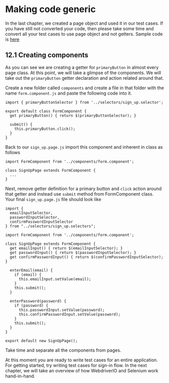 # Making code generic

In the last chapter, we created a page object and used it in our test cases. If you have still not converted your code, then please take some time and convert all your test cases to use page object and not getters. Sample code is [here](https://github.com/bigbinary/learn-webdriverio-book/blob/master/book/miscellaneous.md)

## 12.1 Creating components

As you can see we are creating a getter for `primaryButton` in almost every page class. At this point, we will take a glimpse of the components.
We will take out the `primaryButton` getter declaration and action related around that.

Create a new folder called `components` and create a file in that folder with the name `form.component.js` and paste the following code into it.

```
import { primaryButtonSelector } from '../selectors/sign_up.selector';

export default class FormComponent {
  get primaryButton() { return $(primaryButtonSelector); }

  submit() {
    this.primaryButton.click();
  }
}
```

Back to our `sign_up.page.js` import this component and inherent in class as follows

```
import FormComponent from '../components/form.component';

class SignUpPage extends FormComponent {
  ...
}
```

Next, remove getter definition for a primary button and `click` action around that getter and instead use `submit` method from FormComponent class. Your final `sign_up.page.js` file should look like

```
import {
  emailInputSelector,
  passwordInputSelector,
  confirmPasswordInputSelector
} from "../selectors/sign_up.selectors";

import FormComponent from '../components/form.component';

class SignUpPage extends FormComponent {
  get emailInput() { return $(emailInputSelector); }
  get passwordInput() { return $(passwordInputSelector); }
  get confirmPasswordInput() { return $(confirmPasswordInputSelector); }

  enterEmail(email) {
    if (email) {
      this.emailInput.setValue(email);
    }
    this.submit();
  }

  enterPassword(password) {
    if (password) {
      this.passwordInput.setValue(password);
      this.confirmPasswordInput.setValue(password);
    }
    this.submit();
  }
}

export default new SignUpPage();
```

Take time and separate all the components from pages.

At this moment you are ready to write test cases for an entire application. For getting started, try writing test cases for sign-in flow. In the next chapter, we will take an overview of how WebdriverIO and Selenium work hand-in-hand.
